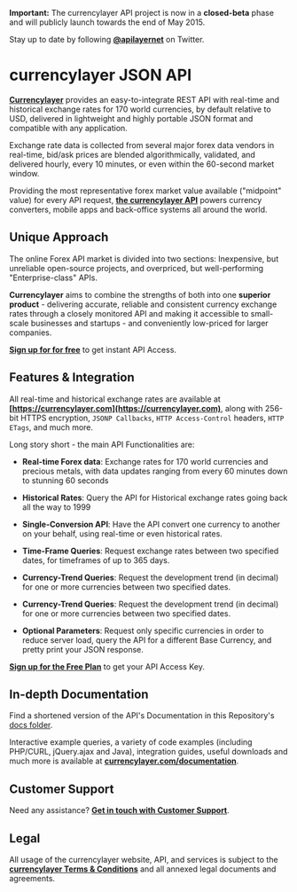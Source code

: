 **Important:** The currencylayer API project is now in a **closed-beta** phase and will publicly launch towards the end of May 2015. 

Stay up to date by following [**@apilayernet**](https://twitter.com/apilayernet) on Twitter.

# currencylayer JSON API

**[Currencylayer](https://currencylayer.com)** provides an easy-to-integrate REST API with real-time and historical exchange rates for 170 world currencies, by default relative to USD, delivered in lightweight and highly portable JSON format and compatible with any application.

Exchange rate data is collected from several major forex data vendors in real-time, bid/ask prices are blended algorithmically, validated, and delivered hourly, every 10 minutes, or even within the 60-second market window.

Providing the most representative forex market value available ("midpoint" value) for every API request, **[the currencylayer API](https://currencylayer.com)** powers currency converters, mobile apps and back-office systems all around the world.

## Unique Approach

The online Forex API market is divided into two sections: Inexpensive, but unreliable open-source projects, and overpriced, but well-performing "Enterprise-class" APIs.

**Currencylayer** aims to combine the strengths of both into one **superior product** - delivering accurate, reliable and consistent currency exchange rates through a closely monitored API and making it accessible to small-scale businesses and startups - and conveniently low-priced for larger companies.

**[Sign up for for free](https://currencylayer.com/product)** to get instant API Access.

## Features & Integration

All real-time and historical exchange rates are available at **[https://currencylayer.com](https://currencylayer.com)**, along with 256-bit HTTPS encryption, `JSONP Callbacks`,
`HTTP Access-Control` headers, `HTTP ETags`, and much more.

Long story short - the main API Functionalities are:

* **Real-time Forex data**:
Exchange rates for 170 world currencies and precious metals, with data updates ranging from every 60 minutes down to stunning 60 seconds 

* **Historical Rates**:
Query the API for Historical exchange rates going back all the way to 1999

* **Single-Conversion API**:
Have the API convert one currency to another on your behalf, using real-time or even historical rates.

* **Time-Frame Queries**:
Request exchange rates between two specified dates, for timeframes of up to 365 days.

* **Currency-Trend Queries**:
Request the development trend (in decimal) for one or more currencies between two specified dates.

* **Currency-Trend Queries**:
Request the development trend (in decimal) for one or more currencies between two specified dates.

* **Optional Parameters**:
Request only specific currencies in order to reduce server load, query the API for a different Base Currency, and pretty print your JSON response.

**[Sign up for the Free Plan](https://currencylayer.com/product)** to get your API Access Key.

## In-depth Documentation

Find a shortened version of the API's Documentation in this Repository's [docs folder](https://github.com/apilayer/currencylayer-API/tree/master/docs).

Interactive example queries, a variety of code examples (including PHP/CURL, jQuery.ajax and Java), integration guides, useful downloads and much more is available at **[currencylayer.com/documentation](https://currencylayer.com/documentation)**.

## Customer Support
Need any assistance? **[Get in touch with Customer Support](mailto:support@apilayer.net?subject=[currencylayer])**.

## Legal

All usage of the currencylayer website, API, and services is subject to the **[currencylayer Terms & Conditions](https://currencylayer.com/terms)** and all annexed legal documents and agreements.
